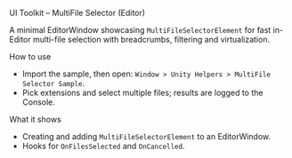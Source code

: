 UI Toolkit – MultiFile Selector (Editor)

A minimal EditorWindow showcasing `MultiFileSelectorElement` for fast in-Editor multi-file selection with breadcrumbs, filtering and virtualization.

How to use

- Import the sample, then open: `Window > Unity Helpers > MultiFile Selector Sample`.
- Pick extensions and select multiple files; results are logged to the Console.

What it shows

- Creating and adding `MultiFileSelectorElement` to an EditorWindow.
- Hooks for `OnFilesSelected` and `OnCancelled`.
